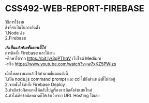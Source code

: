 # CSS492-WEB-REPORT-FIREBASE

วิธีการใช้งาน <br>
สิ่งที่จำเป็นในการติดตั้ง <br>
1.Node Js <br>
2.Firebase <br>

***ถ้าเป็นแล้วข้ามขั้นตอนนี้ไป*** <br>
การติดตั้ง Firebase และใช้งาน <br>
-ศึกษาได้จาก https://bit.ly/3gPThqV เว็บไซต์ Medium <br>
-หรือ https://www.youtube.com/watch?v=w7xKZ5PWizs <br>

เมื่อโหลดงานมาแล้วให้ทำตามขั้นตอนดังนี้ <br>
1.เปิด node.js command prompt และ cd ไปยังตำแหน่งที่ไฟล์อยู่ <br>
2.จากนั้นใช้คำสั่ง Firebase Deploy <br>
3.ถ้าเกิดข้อผิดพลาดให้กลับไปดูเรื่องการติดตั้งด้านบนใหม่ <br>
4.ถ้าไม่เกิดข้อผิดพลาดก็ให้เข้าเว็บจาก URL Hosting ได้เลย <br>
